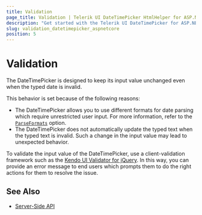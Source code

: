 ```yaml
---
title: Validation
page_title: Validation | Telerik UI DateTimePicker HtmlHelper for ASP.NET Core
description: "Get started with the Telerik UI DateTimePicker for ASP.NET Core and learn how to implement validation rules for its input value."
slug: validation_datetimepicker_aspnetcore
position: 5
---
```


# Validation

The DateTimePicker is designed to keep its input value unchanged even when the typed date is invalid.

This behavior is set because of the following reasons:
- The DateTimePicker allows you to use different formats for date parsing which require unrestricted user input. For more information, refer to the [`ParseFormats`](/api//Kendo.Mvc.UI.Fluent/DateTimePickerBuilder#parseformatssystemstring) option.
- The DateTimePicker does not automatically update the typed text when the typed text is invalid. Such a change in the input value may lead to unexpected behavior.

To validate the input value of the DateTimePicker, use a client-validation framework such as the [Kendo UI Validator for jQuery](https://docs.telerik.com/kendo-ui/controls/editors/validator/overview). In this way, you can provide an error message to end users which prompts them to do the right actions for them to resolve the issue.

## See Also

* [Server-Side API](/api/datetimepicker)
